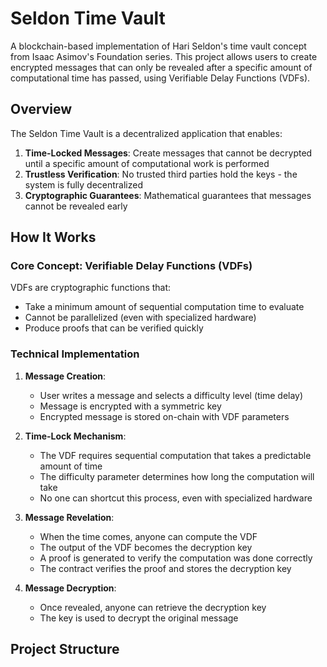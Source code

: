 # Seldon Time Vault

A blockchain-based implementation of Hari Seldon's time vault concept from Isaac Asimov's Foundation series. This project allows users to create encrypted messages that can only be revealed after a specific amount of computational time has passed, using Verifiable Delay Functions (VDFs).

## Overview

The Seldon Time Vault is a decentralized application that enables:

1. **Time-Locked Messages**: Create messages that cannot be decrypted until a specific amount of computational work is performed
2. **Trustless Verification**: No trusted third parties hold the keys - the system is fully decentralized
3. **Cryptographic Guarantees**: Mathematical guarantees that messages cannot be revealed early

## How It Works

### Core Concept: Verifiable Delay Functions (VDFs)

VDFs are cryptographic functions that:
- Take a minimum amount of sequential computation time to evaluate
- Cannot be parallelized (even with specialized hardware)
- Produce proofs that can be verified quickly

### Technical Implementation

1. **Message Creation**:
   - User writes a message and selects a difficulty level (time delay)
   - Message is encrypted with a symmetric key
   - Encrypted message is stored on-chain with VDF parameters

2. **Time-Lock Mechanism**:
   - The VDF requires sequential computation that takes a predictable amount of time
   - The difficulty parameter determines how long the computation will take
   - No one can shortcut this process, even with specialized hardware

3. **Message Revelation**:
   - When the time comes, anyone can compute the VDF
   - The output of the VDF becomes the decryption key
   - A proof is generated to verify the computation was done correctly
   - The contract verifies the proof and stores the decryption key

4. **Message Decryption**:
   - Once revealed, anyone can retrieve the decryption key
   - The key is used to decrypt the original message

## Project Structure 